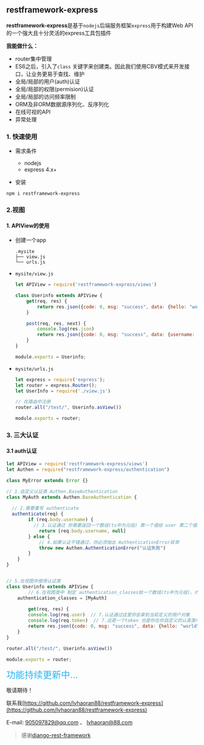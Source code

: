 ## restframework-express

**restframework-express**是基于`nodejs`后端服务框架`express`用于构建Web API的一个强大且十分灵活的express工具包插件



**我能做什么：**

+ router集中管理
+ ES6之后，引入了`class` 关键字来创建类。因此我们使用CBV模式来开发接口，让业务更易于查找、维护
+ 全局/局部的用户(auth)认证
+ 全局/局部的权限(permision)认证
+ 全局/局部的访问频率限制
+ ORM及非ORM数据源序列化、反序列化
+ 在线可视的API
+ 异常处理



### 1. 快速使用

+ 需求条件
  + nodejs
  + express 4.x+

+ 安装

```shell
npm i restframework-express
```



### 2.视图 

#### 1. APIView的使用

+ 创建一个app

  ```shell
  .mysite
  ├── view.js
  └── urls.js
  ```

  

+ `mysite/view.js`

  ```js
  let APIView = require('restframework-express/views')
  
  class Userinfo extends APIView {
      get(req, res) {
          return res.json({code: 0, msg: "success", data: {hello: "world"}})
      }
  
      post(req, res, next) {
          console.log(res.json)
          return res.json({code: 0, msg: "success", data: {username: "admin"}})
      }
  }
  
  module.exports = Userinfo;
  ```

+ `mysite/urls.js`

  ```js
  let express = require('express');
  let router = express.Router();
  let UserInfo = require('./view.js')
  
  // 在路由中注册
  router.all("/test/", Userinfo.asView())
  
  module.exports = router;
  ```



### 3. 三大认证

#### 3.1 auth认证

```js
let APIView = require('restframework-express/views')
let Authen = require("restframework-express/authentication")

class MyError extends Error {}

// 1.自定义认证类 Authen.BaseAuthentication
class MyAuth extends Authen.BaseAuthentication {
  
  // 2.需要重写 authenticate
  authenticate(req) {
        if (req.body.username) {
          // 3.认证通过 你需要返回一个数组(ts中为元组) 第一个值给 user 第二个值给token
            return [req.body.username, null]
        } else {
          	// 4.如果认证不错通过，你必须抛出 AuthenticationError异常
            throw new Authen.AuthenticationError("认证失败")
        }
    }
}


// 5.在视图中使用认证类
class Userinfo extends APIView {
		// 6.在视图类中 制定 authentication_classes给一个数组(ts中为元组)，内容是上面我们自定义的认证类
    authentication_classes = [MyAuth]
    
		get(req, res) {
      	console.log(req.user)  // 7.认证通过这里你会拿到当前定义的用户对象
      	console.log(req.token)  // 7.这是一个token 也是你在你自定义的认真类中返回的
        return res.json({code: 0, msg: "success", data: {hello: "world"}})
    }
}

router.all("/test/", Userinfo.asView())

module.exports = router;

```





<span style="color:#2db7f5; font-size:24px">功能持续更新中...</span>

<span>敬请期待！</span> 

联系我[https://github.com/lvhaoran88/restframework-express](https://github.com/lvhaoran88/restframework-express)

E-mail: 905097829@qq.com 、 lvhaoran@88.com

> 感谢[django-rest-framework](https://www.django-rest-framework.org/)

